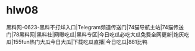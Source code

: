 # hlw08
黑料网-0623-黑料不打烊入口|Telegram频道传送门|74猫导航主站|74猫传送门|78黑料网|黑料社|网曝吃瓜|黑料专区|今日吃瓜必吃大瓜免费全网更新|炮灰吃瓜|155fun热门大瓜今日大瓜|下载吃瓜直播|今日吃瓜|881比鸭
